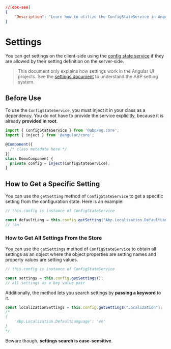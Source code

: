 ```json
//[doc-seo]
{
    "Description": "Learn how to utilize the ConfigStateService in Angular projects to access server-defined settings effectively with ABP Framework."
}
```

# Settings

You can get settings on the client-side using the [config state service](./config-state.md) if they are allowed by their setting definition on the server-side.

> This document only explains how settings work in the Angular UI projects. See the [settings document](../../infrastructure/settings.md) to understand the ABP setting system.

## Before Use

To use the `ConfigStateService`, you must inject it in your class as a dependency. You do not have to provide the service explicitly, because it is already **provided in root**.

```js
import { ConfigStateService } from '@abp/ng.core';
import { inject } from '@angular/core';

@Component({
  /* class metadata here */
})
class DemoComponent {
  private config = inject(ConfigStateService);
}
```

## How to Get a Specific Setting

You can use the `getSetting` method of `ConfigStateService` to get a specific setting from the configuration state. Here is an example:

```js
// this.config is instance of ConfigStateService

const defaultLang = this.config.getSetting("Abp.Localization.DefaultLanguage");
// 'en'
```

### How to Get All Settings From the Store

You can use the `getSettings` method of `ConfigStateService` to obtain all settings as an object where the object properties are setting names and property values are setting values.

```js
// this.config is instance of ConfigStateService

const settings = this.config.getSettings();
// all settings as a key value pair
```

Additionally, the method lets you search settings by **passing a keyword** to it.

```js
const localizationSettings = this.config.getSettings("Localization");
/*
{
	'Abp.Localization.DefaultLanguage': 'en'
}
*/
```

Beware though, **settings search is case-sensitive**.

